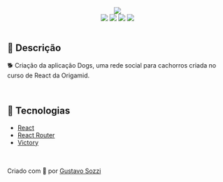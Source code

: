 <div align='center'>
<img src='./logo_readme.png'>

<div>
    <img src="https://img.shields.io/github/repo-size/GustavoSozzi/Dogs---Origamid">
    <img src="https://img.shields.io/github/last-commit/GustavoSozzi/Dogs---Origamid">
    <img src="https://img.shields.io/github/languages/count/GustavoSozzi/Dogs---Origamid">
    <img src="https://img.shields.io/github/languages/top/GustavoSozzi/Dogs---Origamid">
</div>

</div>

</br>

<h2>🔖 Descrição</h2>
<p>🐕 Criação da aplicação Dogs, uma rede social para cachorros criada no curso de React da Origamid.</p>


</br>

<h2>🚀 Tecnologias</h2>
<ul>
    <li><a href="https://create-react-app.dev/" target="_blank">React</a></li>
    <li><a href="https://reactrouter.com/" target="_blank">React Router</a></li>
    <li><a href="https://github.com/FormidableLabs/victory" target="_blank">Victory</a></li>
</ul>

<br>

<br>
Criado com 💙 por <a href="https://github.com/GustavoSozzi/" target="_blank">Gustavo Sozzi</a></p>
